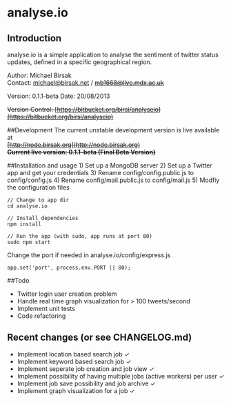 # analyse.io
## Introduction
analyse.io is a simple application to analyse the sentiment of twitter status updates, defined in a specific geographical region.

Author: Michael Birsak  
Contact: [michael@birsak.net](mailto:michael@birsak.net) / ~~[mb1668@live.mdx.ac.uk](mailto:mb1668@live.mdx.ac.uk)~~

Version: 0.1.1-beta
Date: 20/08/2013

~~Version Control: [https://bitbucket.org/birsi/analyseio](https://bitbucket.org/birsi/analyseio)~~

##Development
The current unstable development version is live available at  
~~[http://node.birsak.org](http://node.birsak.org)  
**Current live version: 0.1.1-beta (Final Beta Version)**~~

##Installation and usage
    1) Set up a MongoDB server
    2) Set up a Twitter app and get your credentials
    3) Rename config/config.public.js to config/config.js
    4) Rename config/mail.public.js to config/mail.js
    5) Modfiy the configuration files

    // Change to app dir
    cd analyse.io

    // Install dependencies
    npm install

    // Run the app (with sudo, app runs at port 80)
    sudo npm start

Change the port if needed in analyse.io/config/express.js

    app.set('port', process.env.PORT || 80);

##Todo
* Twitter login user creation problem
* Handle real time graph visualization for > 100 tweets/second
* Implement unit tests
* Code refactoring

## Recent changes (or see CHANGELOG.md)
* Implement location based search job ✓
* Implement keyword based search job ✓
* Implement seperate job creation and job view ✓
* Implement possibility of having multiple jobs (active workers) per user ✓
* Implement job save possibility and job archive ✓
* Implement graph visualization for a job ✓
